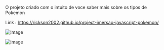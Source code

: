 O projeto criado com o intuito de voce saber mais sobre os tipos de Pokemon

Link : https://rickson2002.github.io/project-imersao-javascript-pokemon/

![image](https://github.com/rickson2002/project-imersao-javascript-pokemon/assets/112441890/5d4158b7-f259-47e4-a957-f9d10d8f4640)

![image](https://github.com/rickson2002/project-imersao-javascript-pokemon/assets/112441890/784f5e7a-8493-442e-9198-046426ed2b3e)

